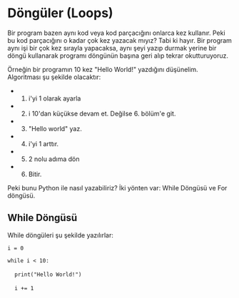 # Döngüler (Loops)
Bir program bazen aynı kod veya kod parçacığını onlarca kez kullanır. Peki bu kod parçacığını o kadar çok kez yazacak mıyız? Tabi ki hayır. Bir program aynı işi bir çok kez sırayla yapacaksa, aynı şeyi yazıp durmak yerine bir döngü kullanarak programı döngünün başına geri alıp tekrar okutturuyoruz. 

Örneğin bir programın 10 kez "Hello World!" yazdığını düşünelim. Algoritması şu şekilde olacaktır:
* 1) i'yi 1 olarak ayarla
* 2) i 10'dan küçükse devam et. Değilse 6. bölüm'e git.
* 3) "Hello world" yaz.
* 4) i'yi 1 arttır.
* 5) 2 nolu adıma dön
* 6) Bitir.

Peki bunu Python ile nasıl yazabiliriz? İki yönten var: While Döngüsü ve For döngüsü.
## While Döngüsü
While döngüleri şu şekilde yazılırlar:

`i = 0`

`while i < 10:`

&nbsp;&nbsp;&nbsp;&nbsp;`print("Hello World!")`

&nbsp;&nbsp;&nbsp;&nbsp;`i += 1`

